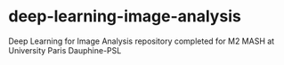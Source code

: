 # deep-learning-image-analysis
Deep Learning for Image Analysis repository completed for M2 MASH at University Paris Dauphine-PSL
